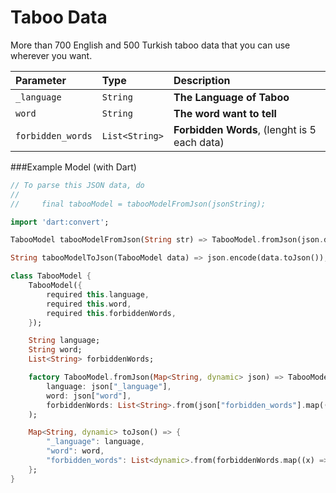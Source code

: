 # Taboo Data

More than 700 English and 500 Turkish taboo data that you can use wherever you want.



| Parameter | Type     | Description                       |
| :-------- | :------- | :-------------------------------- |
| `_language`      | `String` | **The Language of Taboo** |
| `word`      | `String` | **The word want to tell** |
| `forbidden_words`      | `List<String>` | **Forbidden Words**, (lenght is 5 each data)|



###Example Model (with Dart)
```dart
// To parse this JSON data, do
//
//     final tabooModel = tabooModelFromJson(jsonString);

import 'dart:convert';

TabooModel tabooModelFromJson(String str) => TabooModel.fromJson(json.decode(str));

String tabooModelToJson(TabooModel data) => json.encode(data.toJson());

class TabooModel {
    TabooModel({
        required this.language,
        required this.word,
        required this.forbiddenWords,
    });

    String language;
    String word;
    List<String> forbiddenWords;

    factory TabooModel.fromJson(Map<String, dynamic> json) => TabooModel(
        language: json["_language"],
        word: json["word"],
        forbiddenWords: List<String>.from(json["forbidden_words"].map((x) => x)),
    );

    Map<String, dynamic> toJson() => {
        "_language": language,
        "word": word,
        "forbidden_words": List<dynamic>.from(forbiddenWords.map((x) => x)),
    };
}


```
